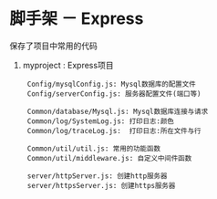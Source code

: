 # 脚手架 － Express
保存了项目中常用的代码

1. myproject : Express项目

        Config/mysqlConfig.js: Mysql数据库的配置文件
        Config/serverConfig.js: 服务器配置文件(端口等)

        Common/database/Mysql.js: Mysql数据库连接与请求
        Common/log/SystemLog.js: 打印日志:颜色
        Common/log/traceLog.js:  打印日志:所在文件与行

        Common/util/util.js: 常用的功能函数
        Common/util/middleware.js: 自定义中间件函数

        server/httpServer.js: 创建http服务器
        server/httpsServer.js: 创建https服务器





